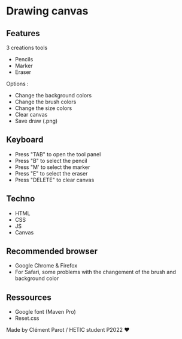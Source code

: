 # Drawing canvas

## Features
3 creations tools
- Pencils
- Marker
- Eraser

Options :
- Change the background colors
- Change the brush colors
- Change the size colors
- Clear canvas
- Save draw (.png)


## Keyboard
- Press "TAB" to open the tool panel
- Press "B" to select the pencil
- Press "M' to select the marker
- Press "E" to select the eraser
- Press "DELETE" to clear canvas

## Techno
- HTML
- CSS
- JS
- Canvas

## Recommended browser

- Google Chrome & Firefox
- For Safari, some problems with the changement of the brush and background color

## Ressources

- Google font (Maven Pro)
- Reset.css



Made by Clément Parot / HETIC student P2022 ❤️







